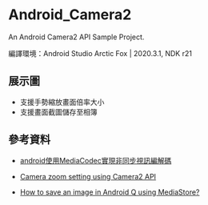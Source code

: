 # Android_Camera2

An Android Camera2 API Sample Project.

編譯環境：Android Studio Arctic Fox | 2020.3.1, NDK r21

## 展示圖

* 支援手勢縮放畫面倍率大小
* 支援畫面截圖儲存至相簿

## 參考資料

* [android使用MediaCodec實現非同步視訊編解碼](https://iter01.com/547434.html)

* [Camera zoom setting using Camera2 API](https://stackoverflow.com/questions/52568987/camera-zoom-setting-using-camera2-api)

* [How to save an image in Android Q using MediaStore?](https://stackoverflow.com/questions/56904485/how-to-save-an-image-in-android-q-using-mediastore)
